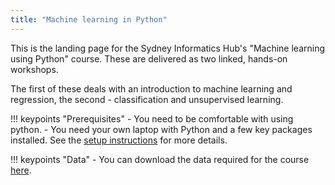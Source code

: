 ```yaml
---
title: "Machine learning in Python"
---
```


This is the landing page for the Sydney Informatics Hub's "Machine learning using Python" course. 
These are delivered as two linked, hands-on workshops. 

The first of these deals with an introduction to machine learning and regression, 
the second - classification and unsupervised learning.


!!! keypoints "Prerequisites"
    - You need to be comfortable with using python.
    - You need your own laptop with Python and a few key packages installed. See
      the [setup instructions](setup.md) for more details.

!!! keypoints "Data"
    - You can download the data required for the course [here](https://github.sydney.edu.au/informatics/lessons-mlpy/blob/master/downloads/mlpy_data.zip).

